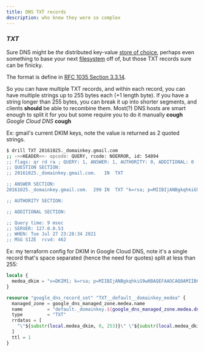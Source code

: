 ```yaml
---
title: DNS TXT records
description: who knew they were so complex
---
```


### _TXT_

Sure DNS might be _the_ distributed key-value
[store of choice](https://www.lastweekinaws.com/blog/route-53-amazons-premier-database/),
perhaps even something to base your next
[filesystem](https://blog.benjojo.co.uk/post/dns-filesystem-true-cloud-storage-dnsfs)
off of,
but those TXT records sure can be finicky.

The format is define in [RFC 1035 Section 3.3.14](https://datatracker.ietf.org/doc/html/rfc1035#section-3.3.14).

So you can have multiple TXT records,
and within each record, you can have multiple strings up to 255 bytes each (+1 length byte).
If you have a string longer than 255 bytes, you can break it up into shorter segments,
and clients **should** be able to recombine them.
Most(?) DNS hosts are smart enough to split it for you
but some require you to do it manually **cough** _Google Cloud DNS_ **cough**

Ex: gmail's current DKIM keys, note the value is returned as 2 quoted strings.

```sh
$ drill TXT 20161025._domainkey.gmail.com
;; ->>HEADER<<- opcode: QUERY, rcode: NOERROR, id: 54894
;; flags: qr rd ra ; QUERY: 1, ANSWER: 1, AUTHORITY: 0, ADDITIONAL: 0
;; QUESTION SECTION:
;; 20161025._domainkey.gmail.com.	IN	TXT

;; ANSWER SECTION:
20161025._domainkey.gmail.com.	299	IN	TXT	"k=rsa; p=MIIBIjANBgkqhkiG9w0BAQEFAAOCAQ8AMIIBCgKCAQEAviPGBk4ZB64UfSqWyAicdR7lodhytae+EYRQVtKDhM+1mXjEqRtP/pDT3sBhazkmA48n2k5NJUyMEoO8nc2r6sUA+/Dom5jRBZp6qDKJOwjJ5R/OpHamlRG+YRJQqR" "tqEgSiJWG7h7efGYWmh4URhFM9k9+rmG/CwCgwx7Et+c8OMlngaLl04/bPmfpjdEyLWyNimk761CX6KymzYiRDNz1MOJOJ7OzFaS4PFbVLn0m5mf0HVNtBpPwWuCNvaFVflUYxEyblbB6h/oWOPGbzoSgtRA47SHV53SwZjIsVpbq4LxUW9IxAEwYzGcSgZ4n5Q8X8TndowsDUzoccPFGhdwIDAQAB"

;; AUTHORITY SECTION:

;; ADDITIONAL SECTION:

;; Query time: 9 msec
;; SERVER: 127.0.0.53
;; WHEN: Tue Jul 27 23:28:34 2021
;; MSG SIZE  rcvd: 462
```

Ex: my terraform config for DKIM in Google Cloud DNS,
note it's a single record that's space separated (hence the need for quotes) split at less than 255:

```terraform
locals {
  medea_dkim = "v=DKIM1; k=rsa; p=MIIBIjANBgkqhkiG9w0BAQEFAAOCAQ8AMIIBCgKCAQEA3R2wlknuJGSUG6St2MBKoD2/BlCt0yA1LpYBRy7rw+uaiePMJHEUM5LZPTsgM6uz0PaRN2u+wOg0ulPdpKhdn5LylX5mEtM+kGBIya2QTsBVDEzgoecOj+sdufVB43sPRXSEdzav+bMv4nvMYtMPbNX1hlk8GEvnMooHB85tDL7LipK26rdc/gIy39kiMqHJavPae3CsMIZiNG6D4oMtePFz9yPlQmm9LVVvCqPTqKvR6Rva3nFTLVBUrO7U4FlKWa+/4VdE89SNDzrZshkSTq6fJ75eA8TRzi0jwwT4silfNXpMnloy4hMC3NHibr9ftAncuRLm1zbWy4LLfFlbmQIDAQAB"
}

resource "google_dns_record_set" "TXT__default__domainkey_medea" {
  managed_zone = google_dns_managed_zone.medea.name
  name         = "default._domainkey.${google_dns_managed_zone.medea.dns_name}"
  type         = "TXT"
  rrdatas = [
    "\"${substr(local.medea_dkim, 0, 253)}\" \"${substr(local.medea_dkim, 253, -1)}\"",
  ]
  ttl = 1
}
```
